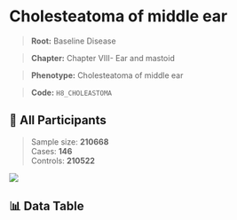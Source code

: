 # Cholesteatoma of middle ear

> **Root:** Baseline Disease  

> **Chapter:** Chapter VIII- Ear and mastoid  

> **Phenotype:** Cholesteatoma of middle ear  

> **Code:** `H8_CHOLEASTOMA`

## 🧪 All Participants  
> Sample size: **210668**  
> Cases: **146**  
> Controls: **210522**
<img src="/Sensitive/Figures/ALL/Incidence/H8_CHOLEASTOMA.png"/>

## 📊 Data Table
<CsvTableMRF src="/Sensitive/Data/ALL/Incidence/COX_H8_CHOLEASTOMA.csv"/>

